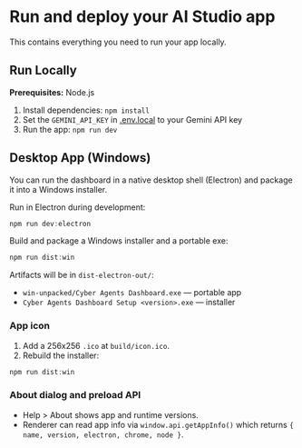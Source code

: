# Run and deploy your AI Studio app

This contains everything you need to run your app locally.

## Run Locally

**Prerequisites:** Node.js

1. Install dependencies:
   `npm install`
2. Set the `GEMINI_API_KEY` in [.env.local](.env.local) to your Gemini API key
3. Run the app:
   `npm run dev`

## Desktop App (Windows)

You can run the dashboard in a native desktop shell (Electron) and package it into a Windows installer.

Run in Electron during development:

```powershell
npm run dev:electron
```

Build and package a Windows installer and a portable exe:

```powershell
npm run dist:win
```

Artifacts will be in `dist-electron-out/`:

- `win-unpacked/Cyber Agents Dashboard.exe` — portable app
- `Cyber Agents Dashboard Setup <version>.exe` — installer

### App icon

1. Add a 256x256 `.ico` at `build/icon.ico`.
2. Rebuild the installer:

```powershell
npm run dist:win
```

### About dialog and preload API

- Help > About shows app and runtime versions.
- Renderer can read app info via `window.api.getAppInfo()` which returns `{ name, version, electron, chrome, node }`.

